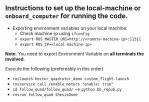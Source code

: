 ## Instructions to set up the  **local-machine** or **`onboard_computer`** for running the code.

* Exporting environment variables on your local machine:  
    * Check machine-ip using `ifconfig`
    * `export ROS_MASTER_URI=http://<romote-machine-ip>:11311`
    * `export ROS_IP=<local-machine-ip>`

**Note**: You need to export Environment Variable on **all terminals the involved**. 

Execute the following (prefereably in this order)
* `roslaunch hector_quadrotor_demo custom_flight.launch`
* `rosservice call /enable_motors "enable: true"`
* `cd follow_quad/follow_quad/` --> `python bb_repub.py`
* `rosrun follow_quad thesisDone`
